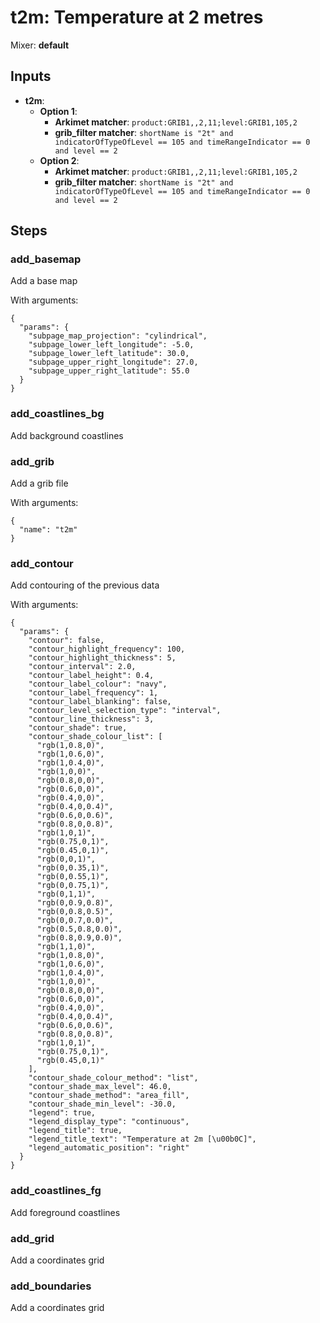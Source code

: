 # t2m: Temperature at 2 metres

Mixer: **default**

## Inputs

* **t2m**:
    * **Option 1**:
        * **Arkimet matcher**: `product:GRIB1,,2,11;level:GRIB1,105,2`
        * **grib_filter matcher**: `shortName is "2t" and indicatorOfTypeOfLevel == 105 and timeRangeIndicator == 0 and level == 2`
    * **Option 2**:
        * **Arkimet matcher**: `product:GRIB1,,2,11;level:GRIB1,105,2`
        * **grib_filter matcher**: `shortName is "2t" and indicatorOfTypeOfLevel == 105 and timeRangeIndicator == 0 and level == 2`

## Steps

### add_basemap

Add a base map

With arguments:
```
{
  "params": {
    "subpage_map_projection": "cylindrical",
    "subpage_lower_left_longitude": -5.0,
    "subpage_lower_left_latitude": 30.0,
    "subpage_upper_right_longitude": 27.0,
    "subpage_upper_right_latitude": 55.0
  }
}
```

### add_coastlines_bg

Add background coastlines


### add_grib

Add a grib file

With arguments:
```
{
  "name": "t2m"
}
```

### add_contour

Add contouring of the previous data

With arguments:
```
{
  "params": {
    "contour": false,
    "contour_highlight_frequency": 100,
    "contour_highlight_thickness": 5,
    "contour_interval": 2.0,
    "contour_label_height": 0.4,
    "contour_label_colour": "navy",
    "contour_label_frequency": 1,
    "contour_label_blanking": false,
    "contour_level_selection_type": "interval",
    "contour_line_thickness": 3,
    "contour_shade": true,
    "contour_shade_colour_list": [
      "rgb(1,0.8,0)",
      "rgb(1,0.6,0)",
      "rgb(1,0.4,0)",
      "rgb(1,0,0)",
      "rgb(0.8,0,0)",
      "rgb(0.6,0,0)",
      "rgb(0.4,0,0)",
      "rgb(0.4,0,0.4)",
      "rgb(0.6,0,0.6)",
      "rgb(0.8,0,0.8)",
      "rgb(1,0,1)",
      "rgb(0.75,0,1)",
      "rgb(0.45,0,1)",
      "rgb(0,0,1)",
      "rgb(0,0.35,1)",
      "rgb(0,0.55,1)",
      "rgb(0,0.75,1)",
      "rgb(0,1,1)",
      "rgb(0,0.9,0.8)",
      "rgb(0,0.8,0.5)",
      "rgb(0,0.7,0.0)",
      "rgb(0.5,0.8,0.0)",
      "rgb(0.8,0.9,0.0)",
      "rgb(1,1,0)",
      "rgb(1,0.8,0)",
      "rgb(1,0.6,0)",
      "rgb(1,0.4,0)",
      "rgb(1,0,0)",
      "rgb(0.8,0,0)",
      "rgb(0.6,0,0)",
      "rgb(0.4,0,0)",
      "rgb(0.4,0,0.4)",
      "rgb(0.6,0,0.6)",
      "rgb(0.8,0,0.8)",
      "rgb(1,0,1)",
      "rgb(0.75,0,1)",
      "rgb(0.45,0,1)"
    ],
    "contour_shade_colour_method": "list",
    "contour_shade_max_level": 46.0,
    "contour_shade_method": "area_fill",
    "contour_shade_min_level": -30.0,
    "legend": true,
    "legend_display_type": "continuous",
    "legend_title": true,
    "legend_title_text": "Temperature at 2m [\u00b0C]",
    "legend_automatic_position": "right"
  }
}
```

### add_coastlines_fg

Add foreground coastlines


### add_grid

Add a coordinates grid


### add_boundaries

Add a coordinates grid


